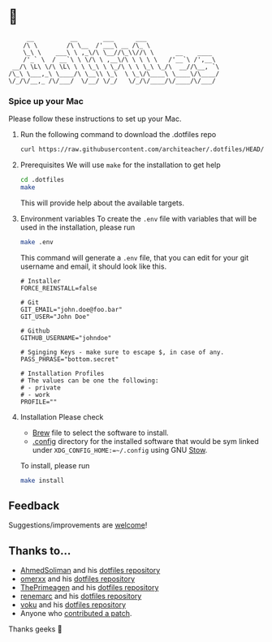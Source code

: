 # :bookmark_tabs:

```text
     __          __       ___      ___
    /\ \        /\ \__  /'___\ __ /\_ \
    \_\ \    ___\ \ ,_\/\ \__//\_\\//\ \      __    ____
    /'_` \  / __`\ \ \/\ \ ,__\/\ \ \ \ \   /'__`\ /',__\
 __/\ \L\ \/\ \L\ \ \ \_\ \ \_/\ \ \ \_\ \_/\  __//\__, `\
/\_\ \___,_\ \____/\ \__\\ \_\  \ \_\/\____\ \____\/\____/
\/_/\/__,_ /\/___/  \/__/ \/_/   \/_/\/____/\/____/\/___/
```

### Spice up your Mac

Please follow these instructions to set up your Mac.

1. Run the following command to download the .dotfiles repo
   ```bash
   curl https://raw.githubusercontent.com/architeacher/.dotfiles/HEAD/scripts/download.sh | bash
   ```

2. Prerequisites
    We will use `make` for the installation to get help

   ```bash
   cd .dotfiles
   make
   ```
   This will provide help about the available targets.

3. Environment variables
   To create the `.env` file with variables that will be used in the installation, please run
   ```bash
   make .env
   ```

    This command will generate a `.env` file, that you can edit for your git username and email, it should look like this.
    ```dotenv
    # Installer
    FORCE_REINSTALL=false

    # Git
    GIT_EMAIL="john.doe@foo.bar"
    GIT_USER="John Doe"

    # Github
    GITHUB_USERNAME="johndoe"

    # Sginging Keys - make sure to escape $, in case of any.
    PASS_PHRASE="bottom.secret"

    # Installation Profiles
    # The values can be one the following:
    # - private
    # - work
    PROFILE=""
    ```

4. Installation
    Please check
    * [Brew](https://github.com/architeacher/.dotfiles/blob/main/stow/.config/homebrew/Brewfile "Brew file") file to select the software to install.
    * [.config](https://github.com/architeacher/.dotfiles/blob/main/stow/.config "Software config files") directory for the installed software that would be sym linked under `XDG_CONFIG_HOME:=~/.config` using GNU [Stow](https://www.gnu.org/software/stow/ "GNU Stow").

    To install, please run
    ```bash
    make install
    ```
## Feedback

Suggestions/improvements are
[welcome](https://github.com/architeacher/.dotfiles/issues)!


## Thanks to…

* [AhmedSoliman](https://github.com/AhmedSoliman "Ahmed Farghal") and his [dotfiles repository](https://github.com/AhmedSoliman/dotfiles)
* [omerxx](https://github.com/omerxx "Omer Hamerman") and his [dotfiles repository](https://github.com/omerxx/dotfiles)
* [ThePrimeagen](https://github.com/ThePrimeagen "ThePrimeagen") and his [dotfiles repository](https://github.com/ThePrimeagen/.dotfiles)
* [renemarc](https://github.com/renemarc "René-Marc Simard") and his [dotfiles repository](https://github.com/renemarc/dotfiles)
* [voku](https://github.com/voku "Lars Moelleken") and his [dotfiles repository](https://github.com/voku/dotfiles)
* Anyone who [contributed a patch](https://github.com/architeacher/.dotfiles/contributors).

Thanks geeks 🚀
